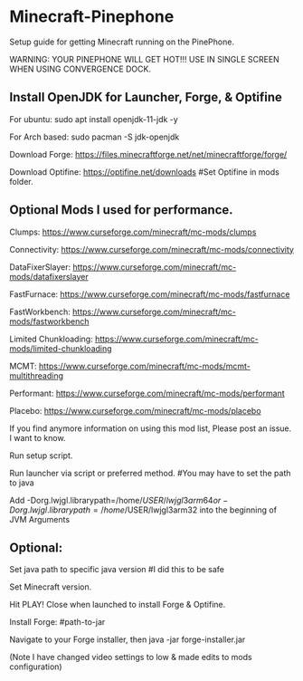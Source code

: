 # Minecraft-Pinephone
Setup guide for getting Minecraft running on the PinePhone.


WARNING: YOUR PINEPHONE WILL GET HOT!!! USE IN SINGLE SCREEN WHEN USING CONVERGENCE DOCK. 

Install OpenJDK for Launcher, Forge, & Optifine
------------------------------------------------
For ubuntu: sudo apt install openjdk-11-jdk -y

For Arch based: sudo pacman -S jdk-openjdk

Download Forge: https://files.minecraftforge.net/net/minecraftforge/forge/

Download Optifine: https://optifine.net/downloads #Set Optifine in mods folder.

Optional Mods I used for performance. 
--------------------------------------
Clumps: https://www.curseforge.com/minecraft/mc-mods/clumps

Connectivity: https://www.curseforge.com/minecraft/mc-mods/connectivity

DataFixerSlayer: https://www.curseforge.com/minecraft/mc-mods/datafixerslayer

FastFurnace: https://www.curseforge.com/minecraft/mc-mods/fastfurnace

FastWorkbench: https://www.curseforge.com/minecraft/mc-mods/fastworkbench

Limited Chunkloading: https://www.curseforge.com/minecraft/mc-mods/limited-chunkloading

MCMT: https://www.curseforge.com/minecraft/mc-mods/mcmt-multithreading

Performant: https://www.curseforge.com/minecraft/mc-mods/performant

Placebo: https://www.curseforge.com/minecraft/mc-mods/placebo

If you find anymore information on using this mod list, Please post an issue.
I want to know.

Run setup script.

Run launcher via script or preferred method. #You may have to set the path to java


Add -Dorg.lwjgl.librarypath=/home/$USER/lwjgl3arm64 or -Dorg.lwjgl.librarypath=/home/$USER/lwjgl3arm32
into the beginning of JVM Arguments 


Optional: 
------------
Set java path to specific java version #I did this to be safe

Set Minecraft version.

Hit PLAY! Close when launched to install Forge & Optifine.

Install Forge:
                                                  #path-to-jar
                                                  
Navigate to your Forge installer, then java -jar forge-installer.jar

(Note I have changed video settings to low & made edits to mods configuration)
